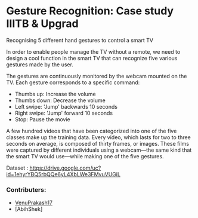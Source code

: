 # Gesture Recognition: Case study IIITB & Upgrad
Recognising 5 different hand gestures to control a smart TV

In order to enable people manage the TV without a remote, we need to design a cool function in the smart TV that can recognize five various gestures made by the user. 


The gestures are continuously monitored by the webcam mounted on the TV. Each gesture corresponds to a specific command:
 - Thumbs up:  Increase the volume
 - Thumbs down: Decrease the volume
 - Left swipe: 'Jump' backwards 10 seconds
 - Right swipe: 'Jump' forward 10 seconds  
 - Stop: Pause the movie
 
A few hundred videos that have been categorized into one of the five classes make up the training data. Every video, which lasts for two to three seconds on average, is composed of thirty frames, or images. These films were captured by different individuals using a webcam—the same kind that the smart TV would use—while making one of the five gestures. 

Dataset : https://drive.google.com/uc?id=1ehyrYBQ5rbQQe6yL4XbLWe3FMvuVUGiL

### Contributers:
 - [VenuPrakash17](https://github.com/venuprakash17)
 - [AbihShek]
